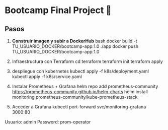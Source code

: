 # Bootcamp Final Project 🚀

## Pasos

1. **Construir imagen y subir a DockerHub**
bash
docker build -t TU_USUARIO_DOCKER/bootcamp-app:1.0 ./app
docker push TU_USUARIO_DOCKER/bootcamp-app:1.0

2. Infraestructura con Terraform
 cd terraform
terraform init
terraform apply

3. despliegue con kubernetes
kubectl apply -f k8s/deployment.yaml
kubectl apply -f k8s/service.yaml

4. Instalar Prometheus + Grafana
helm repo add prometheus-community https://prometheus-community.github.io/helm-charts
helm install monitoring prometheus-community/kube-prometheus-stack

5. Acceder a Grafana
kubectl port-forward svc/monitoring-grafana 3000:80

Usuario: admin
Password: prom-operator
